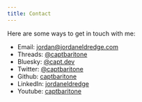 ```yaml
---
title: Contact
---
```


Here are some ways to get in touch with me:

- Email: [jordan@jordaneldredge.com](mailto:jordan@jordaneldredge.com)
- Threads: [@captbaritone](https://threads.net/@captbaritone)
- Bluesky: [@capt.dev](https://bsky.app/profile/capt.dev)
- Twitter: [@captbaritone](https://twitter.com/captbaritone)
- Github: [captbaritone](https://github.com/captbaritone)
- LinkedIn: [jordaneldredge](https://www.linkedin.com/in/jordaneldredge/)
- Youtube: [captbaritone](https://www.youtube.com/user/captbaritone)
